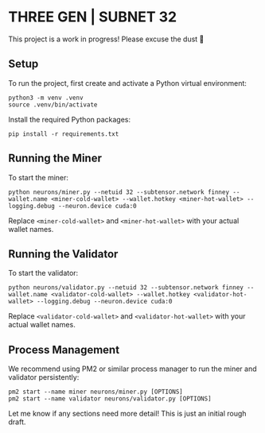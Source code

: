 # THREE GEN | SUBNET 32

This project is a work in progress! Please excuse the dust 🚧

## Setup

To run the project, first create and activate a Python virtual environment:

```
python3 -m venv .venv
source .venv/bin/activate
```

Install the required Python packages:

```
pip install -r requirements.txt
```

## Running the Miner 

To start the miner:

```
python neurons/miner.py --netuid 32 --subtensor.network finney --wallet.name <miner-cold-wallet> --wallet.hotkey <miner-hot-wallet> --logging.debug --neuron.device cuda:0
```

Replace `<miner-cold-wallet>` and `<miner-hot-wallet>` with your actual wallet names.

## Running the Validator

To start the validator:

``` 
python neurons/validator.py --netuid 32 --subtensor.network finney --wallet.name <validator-cold-wallet> --wallet.hotkey <validator-hot-wallet> --logging.debug --neuron.device cuda:0
```

Replace `<validator-cold-wallet>` and `<validator-hot-wallet>` with your actual wallet names.

## Process Management

We recommend using PM2 or similar process manager to run the miner and validator persistently:

```
pm2 start --name miner neurons/miner.py [OPTIONS] 
pm2 start --name validator neurons/validator.py [OPTIONS]
```

Let me know if any sections need more detail! This is just an initial rough draft.